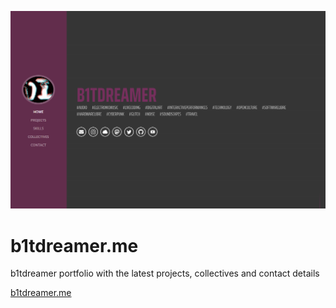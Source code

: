 ![b1tdreamer.me Screenshot](/img/screenshot.PNG)
# b1tdreamer.me

b1tdreamer portfolio with the latest projects, collectives and contact details

[b1tdreamer.me](https://b1tdreamer.me)
